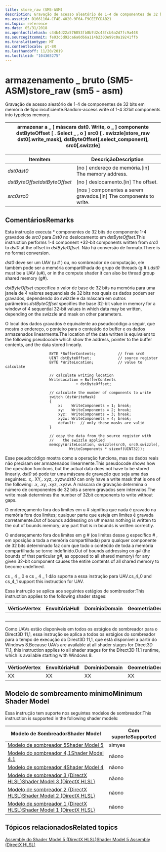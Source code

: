 ```yaml
---
title: store_raw (SM5-ASM)
description: Gravação de acesso aleatório de 1-4 de componentes de 32 bits em memória de tipo insuficiente.
ms.assetid: D166116A-CF4E-4020-9F6A-F9CEEFCDAB21
ms.topic: reference
ms.date: 05/31/2018
ms.openlocfilehash: c44b4d22a576853fb8b7d2c43fcb6a2d7fc9a448
ms.sourcegitcommit: fe03c5d92ca6a0d66a114b2303e99c0a19241ffb
ms.translationtype: MT
ms.contentlocale: pt-BR
ms.lasthandoff: 11/20/2019
ms.locfileid: "104365275"
---
```

# <a name="store_raw-sm5---asm"></a><span data-ttu-id="830ac-103">armazenamento \_ bruto (SM5-ASM)</span><span class="sxs-lookup"><span data-stu-id="830ac-103">store\_raw (sm5 - asm)</span></span>

<span data-ttu-id="830ac-104">Gravação de acesso aleatório de 1-4 de componentes de 32 bits em memória de tipo insuficiente.</span><span class="sxs-lookup"><span data-stu-id="830ac-104">Random-access write of 1-4 32bit components into typeless memory.</span></span>



| <span data-ttu-id="830ac-105">armazenar a \_ \[ máscara dst0. Write, o \_ \] componente dstByteOffset \[ . Select \_ , o \] src0 \[ . swizzle\]</span><span class="sxs-lookup"><span data-stu-id="830ac-105">store\_raw dst0\[.write\_mask\], dstByteOffset\[.select\_component\], src0\[.swizzle\]</span></span> |
|----------------------------------------------------------------------------------------|



 



| <span data-ttu-id="830ac-106">Item</span><span class="sxs-lookup"><span data-stu-id="830ac-106">Item</span></span>                                                                                                                       | <span data-ttu-id="830ac-107">Descrição</span><span class="sxs-lookup"><span data-stu-id="830ac-107">Description</span></span>                                |
|----------------------------------------------------------------------------------------------------------------------------|--------------------------------------------|
| <span data-ttu-id="830ac-108"><span id="dst0"></span><span id="DST0"></span>*dst0*</span><span class="sxs-lookup"><span data-stu-id="830ac-108"><span id="dst0"></span><span id="DST0"></span>*dst0*</span></span><br/>                                                            | <span data-ttu-id="830ac-109">\[no \] endereço de memória.</span><span class="sxs-lookup"><span data-stu-id="830ac-109">\[in\] The memory address.</span></span><br/>      |
| <span data-ttu-id="830ac-110"><span id="dstByteOffset"></span><span id="dstbyteoffset"></span><span id="DSTBYTEOFFSET"></span>*dstByteOffset*</span><span class="sxs-lookup"><span data-stu-id="830ac-110"><span id="dstByteOffset"></span><span id="dstbyteoffset"></span><span id="DSTBYTEOFFSET"></span>*dstByteOffset*</span></span><br/> | <span data-ttu-id="830ac-111">\[no \] deslocamento.</span><span class="sxs-lookup"><span data-stu-id="830ac-111">\[in\] The offset.</span></span><br/>              |
| <span data-ttu-id="830ac-112"><span id="src0"></span><span id="SRC0"></span>*src0*</span><span class="sxs-lookup"><span data-stu-id="830ac-112"><span id="src0"></span><span id="SRC0"></span>*src0*</span></span><br/>                                                            | <span data-ttu-id="830ac-113">\[nos \] componentes a serem gravados.</span><span class="sxs-lookup"><span data-stu-id="830ac-113">\[in\] The components to write.</span></span><br/> |



 

## <a name="remarks"></a><span data-ttu-id="830ac-114">Comentários</span><span class="sxs-lookup"><span data-stu-id="830ac-114">Remarks</span></span>

<span data-ttu-id="830ac-115">Esta instrução executa \* componentes de 32 bits de componente 1-4 gravados de *src0* para *Dst0* no deslocamento em *dstByteOffset*.</span><span class="sxs-lookup"><span data-stu-id="830ac-115">This instruction performs 1-4 component \*32-bit components written from *src0* to *dst0* at the offset in *dstByteOffset*.</span></span> <span data-ttu-id="830ac-116">Não há conversão de formato.</span><span class="sxs-lookup"><span data-stu-id="830ac-116">There is no format conversion.</span></span>

<span data-ttu-id="830ac-117">*dst0* deve ser um UAV (u \# ) ou, no sombreador de computação, ele também pode ser a memória compartilhada do grupo de threads (g \# ).</span><span class="sxs-lookup"><span data-stu-id="830ac-117">*dst0* must be a UAV (u\#), or in the compute shader it can also be thread group shared memory (g\#).</span></span>

<span data-ttu-id="830ac-118">*dstByteOffset* especifica o valor de base de 32 bits na memória para uma janela de 4 valores sequenciais de 32 bits nos quais os dados podem ser gravados, dependendo do swizzle e da máscara em outros parâmetros.</span><span class="sxs-lookup"><span data-stu-id="830ac-118">*dstByteOffset* specifies the base 32-bit value in memory for a window of 4 sequential 32-bit values in which data may be written, depending on the swizzle and mask on other parameters.</span></span>

<span data-ttu-id="830ac-119">O local dos dados gravados é equivalente ao pseudocódigo a seguir, que mostra o endereço, o ponteiro para o conteúdo do buffer e os dados armazenados linearmente.</span><span class="sxs-lookup"><span data-stu-id="830ac-119">The location of the data written is equivalent to the following pseudocode which show the address, pointer to the buffer contents, and the data stored linearly.</span></span>

``` syntax
                    BYTE *BufferContents;          // from src0
                    UINT dstByteOffset;            // source register
                    BYTE *WriteLocation;           // value to calculate

                    // calculate writing location
                    WriteLocation = BufferContents 
                                + dstByteOffset;

                    // calculate the number of components to write
                    switch (dstWriteMask)
                    {
                        x:    WriteComponents = 1; break;
                        xy:   WriteComponents = 2; break;
                        xyz:  WriteComponents = 3; break;
                        xyzw: WriteComponents = 4; break;
                        default:  // only these masks are valid                              
                    }

                    // copy the data from the source register with
                    //    the swizzle applied
                    memcpy(WriteLocation, swizzle(src0, src0.swizzle), 
                             WriteComponents * sizeof(UINT32));
```

<span data-ttu-id="830ac-120">Esse pseudocódigo mostra como a operação funciona, mas os dados reais não precisam ser armazenados linearmente.</span><span class="sxs-lookup"><span data-stu-id="830ac-120">This pseudocode shows how the operation functions, but the actual data does not have to be stored linearly.</span></span> <span data-ttu-id="830ac-121">*dst0* só pode ter uma máscara de gravação que seja uma das seguintes:. x,. XY,. xyz,. xyzw.</span><span class="sxs-lookup"><span data-stu-id="830ac-121">*dst0* can only have a write mask that is one of the following: .x, .xy, .xyz, .xyzw.</span></span> <span data-ttu-id="830ac-122">A máscara de gravação determina o número de componentes de 32 bits a serem gravados sem intervalos.</span><span class="sxs-lookup"><span data-stu-id="830ac-122">The write mask determines the number of 32bit components to write without gaps.</span></span>

<span data-ttu-id="830ac-123">O endereçamento fora dos limites em u \# significa que nada é gravado na memória fora dos limites; qualquer parte que esteja em limites é gravada corretamente.</span><span class="sxs-lookup"><span data-stu-id="830ac-123">Out of bounds addressing on u\# means nothing is written to the out of bounds memory; any part that is in bounds is written correctly.</span></span>

<span data-ttu-id="830ac-124">O endereçamento fora dos limites em g \# (os limites desse g específico \# , em oposição a toda a memória compartilhada) para qualquer componente de 32 bits determinado faz com que todo o conteúdo de toda a memória compartilhada se torne indefinido.</span><span class="sxs-lookup"><span data-stu-id="830ac-124">Out of bounds addressing on g\# (the bounds of that particular g\#, as opposed to all shared memory) for any given 32-bit component causes the entire contents of all shared memory to become undefined.</span></span>

<span data-ttu-id="830ac-125">cs \_ 4 \_ 0 e cs \_ 4 \_ 1 dão suporte a essa instrução para UAV.</span><span class="sxs-lookup"><span data-stu-id="830ac-125">cs\_4\_0 and cs\_4\_1 support this instruction for UAV.</span></span>

<span data-ttu-id="830ac-126">Essa instrução se aplica aos seguintes estágios de sombreador:</span><span class="sxs-lookup"><span data-stu-id="830ac-126">This instruction applies to the following shader stages:</span></span>



| <span data-ttu-id="830ac-127">Vértice</span><span class="sxs-lookup"><span data-stu-id="830ac-127">Vertex</span></span> | <span data-ttu-id="830ac-128">Envoltória</span><span class="sxs-lookup"><span data-stu-id="830ac-128">Hull</span></span> | <span data-ttu-id="830ac-129">Domínio</span><span class="sxs-lookup"><span data-stu-id="830ac-129">Domain</span></span> | <span data-ttu-id="830ac-130">Geometria</span><span class="sxs-lookup"><span data-stu-id="830ac-130">Geometry</span></span> | <span data-ttu-id="830ac-131">16x16</span><span class="sxs-lookup"><span data-stu-id="830ac-131">Pixel</span></span> | <span data-ttu-id="830ac-132">Computação</span><span class="sxs-lookup"><span data-stu-id="830ac-132">Compute</span></span> |
|--------|------|--------|----------|-------|---------|
|        |      |        |          | <span data-ttu-id="830ac-133">X</span><span class="sxs-lookup"><span data-stu-id="830ac-133">X</span></span>     | <span data-ttu-id="830ac-134">X</span><span class="sxs-lookup"><span data-stu-id="830ac-134">X</span></span>       |



 

<span data-ttu-id="830ac-135">Como UAVs estão disponíveis em todos os estágios do sombreador para o Direct3D 11,1, essa instrução se aplica a todos os estágios do sombreador para o tempo de execução do Direct3D 11,1, que está disponível a partir do Windows 8.</span><span class="sxs-lookup"><span data-stu-id="830ac-135">Because UAVs are available at all shader stages for Direct3D 11.1, this instruction applies to all shader stages for the Direct3D 11.1 runtime, which is available starting with Windows 8.</span></span>



| <span data-ttu-id="830ac-136">Vértice</span><span class="sxs-lookup"><span data-stu-id="830ac-136">Vertex</span></span> | <span data-ttu-id="830ac-137">Envoltória</span><span class="sxs-lookup"><span data-stu-id="830ac-137">Hull</span></span> | <span data-ttu-id="830ac-138">Domínio</span><span class="sxs-lookup"><span data-stu-id="830ac-138">Domain</span></span> | <span data-ttu-id="830ac-139">Geometria</span><span class="sxs-lookup"><span data-stu-id="830ac-139">Geometry</span></span> | <span data-ttu-id="830ac-140">16x16</span><span class="sxs-lookup"><span data-stu-id="830ac-140">Pixel</span></span> | <span data-ttu-id="830ac-141">Computação</span><span class="sxs-lookup"><span data-stu-id="830ac-141">Compute</span></span> |
|--------|------|--------|----------|-------|---------|
| <span data-ttu-id="830ac-142">X</span><span class="sxs-lookup"><span data-stu-id="830ac-142">X</span></span>      | <span data-ttu-id="830ac-143">X</span><span class="sxs-lookup"><span data-stu-id="830ac-143">X</span></span>    | <span data-ttu-id="830ac-144">X</span><span class="sxs-lookup"><span data-stu-id="830ac-144">X</span></span>      | <span data-ttu-id="830ac-145">X</span><span class="sxs-lookup"><span data-stu-id="830ac-145">X</span></span>        | <span data-ttu-id="830ac-146">X</span><span class="sxs-lookup"><span data-stu-id="830ac-146">X</span></span>     | <span data-ttu-id="830ac-147">X</span><span class="sxs-lookup"><span data-stu-id="830ac-147">X</span></span>       |



 

## <a name="minimum-shader-model"></a><span data-ttu-id="830ac-148">Modelo de sombreamento mínimo</span><span class="sxs-lookup"><span data-stu-id="830ac-148">Minimum Shader Model</span></span>

<span data-ttu-id="830ac-149">Essa instrução tem suporte nos seguintes modelos de sombreador:</span><span class="sxs-lookup"><span data-stu-id="830ac-149">This instruction is supported in the following shader models:</span></span>



| <span data-ttu-id="830ac-150">Modelo de Sombreador</span><span class="sxs-lookup"><span data-stu-id="830ac-150">Shader Model</span></span>                                              | <span data-ttu-id="830ac-151">Com suporte</span><span class="sxs-lookup"><span data-stu-id="830ac-151">Supported</span></span> |
|-----------------------------------------------------------|-----------|
| [<span data-ttu-id="830ac-152">Modelo de sombreador 5</span><span class="sxs-lookup"><span data-stu-id="830ac-152">Shader Model 5</span></span>](d3d11-graphics-reference-sm5.md)        | <span data-ttu-id="830ac-153">sim</span><span class="sxs-lookup"><span data-stu-id="830ac-153">yes</span></span>       |
| [<span data-ttu-id="830ac-154">Modelo do sombreador 4,1</span><span class="sxs-lookup"><span data-stu-id="830ac-154">Shader Model 4.1</span></span>](dx-graphics-hlsl-sm4.md)              | <span data-ttu-id="830ac-155">não</span><span class="sxs-lookup"><span data-stu-id="830ac-155">no</span></span>        |
| [<span data-ttu-id="830ac-156">Modelo de sombreador 4</span><span class="sxs-lookup"><span data-stu-id="830ac-156">Shader Model 4</span></span>](dx-graphics-hlsl-sm4.md)                | <span data-ttu-id="830ac-157">não</span><span class="sxs-lookup"><span data-stu-id="830ac-157">no</span></span>        |
| [<span data-ttu-id="830ac-158">Modelo de sombreador 3 (DirectX HLSL)</span><span class="sxs-lookup"><span data-stu-id="830ac-158">Shader Model 3 (DirectX HLSL)</span></span>](dx-graphics-hlsl-sm3.md) | <span data-ttu-id="830ac-159">não</span><span class="sxs-lookup"><span data-stu-id="830ac-159">no</span></span>        |
| [<span data-ttu-id="830ac-160">Modelo de sombreador 2 (DirectX HLSL)</span><span class="sxs-lookup"><span data-stu-id="830ac-160">Shader Model 2 (DirectX HLSL)</span></span>](dx-graphics-hlsl-sm2.md) | <span data-ttu-id="830ac-161">não</span><span class="sxs-lookup"><span data-stu-id="830ac-161">no</span></span>        |
| [<span data-ttu-id="830ac-162">Modelo de sombreador 1 (DirectX HLSL)</span><span class="sxs-lookup"><span data-stu-id="830ac-162">Shader Model 1 (DirectX HLSL)</span></span>](dx-graphics-hlsl-sm1.md) | <span data-ttu-id="830ac-163">não</span><span class="sxs-lookup"><span data-stu-id="830ac-163">no</span></span>        |



 

## <a name="related-topics"></a><span data-ttu-id="830ac-164">Tópicos relacionados</span><span class="sxs-lookup"><span data-stu-id="830ac-164">Related topics</span></span>

<dl> <dt>

[<span data-ttu-id="830ac-165">Assembly do Shader Model 5 (DirectX HLSL)</span><span class="sxs-lookup"><span data-stu-id="830ac-165">Shader Model 5 Assembly (DirectX HLSL)</span></span>](shader-model-5-assembly--directx-hlsl-.md)
</dt> </dl>

 

 





